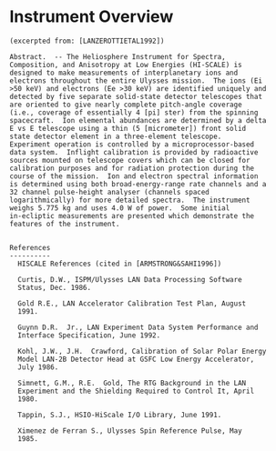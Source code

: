 
 
 
  Instrument Overview
  ===================
    (excerpted from: [LANZEROTTIETAL1992])
 
    Abstract.  -- The Heliosphere Instrument for Spectra,
    Composition, and Anisotropy at Low Energies (HI-SCALE) is
    designed to make measurements of interplanetary ions and
    electrons throughout the entire Ulysses mission.  The ions (Ei
    >50 keV) and electrons (Ee >30 keV) are identified uniquely and
    detected by five separate solid-state detector telescopes that
    are oriented to give nearly complete pitch-angle coverage
    (i.e., coverage of essentially 4 [pi] ster) from the spinning
    spacecraft.  Ion elemental abundances are determined by a delta
    E vs E telescope using a thin (5 [micrometer]) front solid
    state detector element in a three-element telescope.
    Experiment operation is controlled by a microprocessor-based
    data system.  Inflight calibration is provided by radioactive
    sources mounted on telescope covers which can be closed for
    calibration purposes and for radiation protection during the
    course of the mission.  Ion and electron spectral information
    is determined using both broad-energy-range rate channels and a
    32 channel pulse-height analyser (channels spaced
    logarithmically) for more detailed spectra.  The instrument
    weighs 5.775 kg and uses 4.0 W of power.  Some initial
    in-ecliptic measurements are presented which demonstrate the
    features of the instrument.
 
 
    References
    ----------
      HISCALE References (cited in [ARMSTRONG&SAHI1996])
 
      Curtis, D.W., ISPM/Ulysses LAN Data Processing Software
      Status, Dec. 1986.
 
      Gold R.E., LAN Accelerator Calibration Test Plan, August
      1991.
 
      Guynn D.R.  Jr., LAN Experiment Data System Performance and
      Interface Specification, June 1992.
 
      Kohl, J.W., J.H.  Crawford, Calibration of Solar Polar Energy
      Model LAN-2B Detector Head at GSFC Low Energy Accelerator,
      July 1986.
 
      Simnett, G.M., R.E.  Gold, The RTG Background in the LAN
      Experiment and the Shielding Required to Control It, April
      1980.
 
      Tappin, S.J., HSIO-HiScale I/O Library, June 1991.
 
      Ximenez de Ferran S., Ulysses Spin Reference Pulse, May
      1985.
 

        